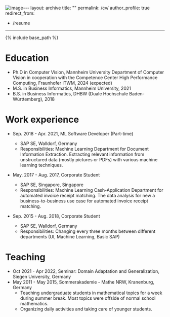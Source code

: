 ![image](https://github.com/GeJulia/gejulia.github.io/assets/33318585/b2fc23e2-99eb-44a7-915c-1ef160120f08)---
layout: archive
title: ""
permalink: /cv/
author_profile: true
redirect_from:
  - /resume
---

{% include base_path %}

Education
======

* Ph.D in Computer Vision, Mannheim University Department of Computer Vision in cooperation with the Competence Center High Performance Computing, Fraunhofer ITWM, 2024 (expected)
* M.S. in Business Informatics, Mannheim University, 2021
* B.S. in Business Informatics, DHBW (Duale Hochschule Baden-Württemberg), 2018

Work experience
======
* Sep. 2018 - Apr. 2021, ML Software Developer (Part-time)
  * SAP SE, Walldorf, Germany
  * Responsibilities: Machine Learning Department for Document Information Extraction. Extracting relevant information from unstructured data (mostly pictures or PDFs) with various machine learning techniques.

* May. 2017 - Aug. 2017, Corporate Student
  * SAP SE, Singapore, Singapore
  * Responsibilities: Machine Learning Cash-Application Department for automated invoice receipt matching. The data analysis for new a business-to-business use case for automated invoice receipt matching.

* Sep. 2015 - Aug. 2018, Corporate Student
  * SAP SE, Walldorf, Germany
  * Responsibilities: Changing every three months between different departments (UI, Machine Learning, Basic SAP)


Teaching
======
* Oct 2021 - Apr 2022, Seminar: Domain Adaptation and Generalization, Siegen University, Germany
* May 2011 - May 2015, Sommerakademie - Mathe NRW, Kranenburg, Germany
   * Teaching undergraduate students in mathematical topics for a week during summer break. Most topics were offside of normal school mathematics.
   * Organizing daily activities and taking care of younger students.
  
<!-- Skills
======
* Skill 1
* Skill 2
  * Sub-skill 2.1
  * Sub-skill 2.2
  * Sub-skill 2.3
* Skill 3

Publications
======
  <ul>{% for post in site.publications %}
    {% include archive-single-cv.html %}
  {% endfor %}</ul>
  
Talks
======
  <ul>{% for post in site.talks %}
    {% include archive-single-talk-cv.html %}
  {% endfor %}</ul>
  
Teaching
======
  <ul>{% for post in site.teaching %}
    {% include archive-single-cv.html %}
  {% endfor %}</ul>
  
Service and leadership
======
* Currently signed in to 43 different slack teams -->

